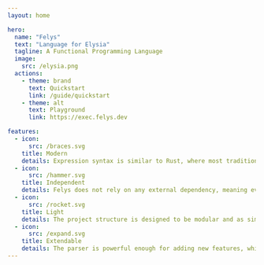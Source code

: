 ```yaml
---
layout: home

hero:
  name: "Felys"
  text: "Language for Elysia"
  tagline: A Functional Programming Language
  image:
    src: /elysia.png
  actions:
    - theme: brand
      text: Quickstart
      link: /guide/quickstart
    - theme: alt
      text: Playground
      link: https://exec.felys.dev

features:
  - icon:
      src: /braces.svg
    title: Modern
    details: Expression syntax is similar to Rust, where most traditionally defined statements have return values.
  - icon:
      src: /hammer.svg
    title: Independent
    details: Felys does not rely on any external dependency, meaning every component is fully understood and controlled.
  - icon:
      src: /rocket.svg
    title: Light
    details: The project structure is designed to be modular and as simple as possible, so that the overhead is generally low.
  - icon:
      src: /expand.svg
    title: Extendable
    details: The parser is powerful enough for adding new features, while maintaining an acceptable performance.
---
```

